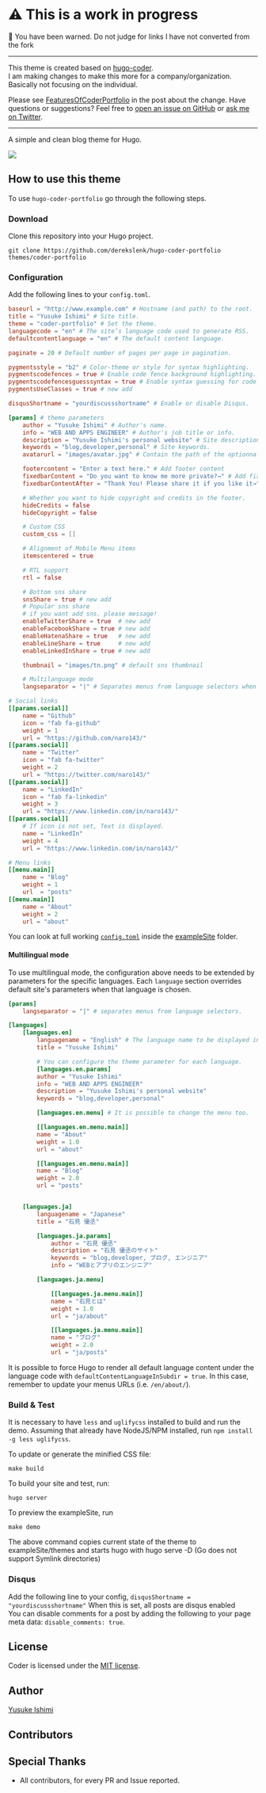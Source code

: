 # :warning: This is a work in progress
:construction: You have been warned. Do not judge for links I have not converted from the fork


---------------------------
This theme is created based on [hugo-coder](https://github.com/naro143/hugo-coder-portfolio).  
I am making changes to make this more for a company/organization. Basically not focusing on the individual.

Please see [FeaturesOfCoderPortfolio](https://github.com/naro143/hugo-coder-portfolio/blob/master/exampleSite/content/posts/FeaturesOfCoderPortfolio.md) in the post about the change.
Have questions or suggestions? Feel free to [open an issue on GitHub](https://github.com/naro143/hugo-coder-portfolio/issues/new) or [ask me on Twitter](https://twitter.com/naro143).

---------------------------

A simple and clean blog theme for Hugo.

![](https://github.com/naro143/hugo-coder-portfolio/blob/master/images/screenshot.png)

## How to use this theme

To use `hugo-coder-portfolio` go through the following steps.

### Download

Clone this repository into your Hugo project.

```
git clone https://github.com/derekslenk/hugo-coder-portfolio themes/coder-portfolio
```

### Configuration

Add the following lines to your `config.toml`.

```toml
baseurl = "http://www.example.com" # Hostname (and path) to the root.
title = "Yusuke Ishimi" # Site title.
theme = "coder-portfolio" # Set the theme.
languagecode = "en" # The site’s language code used to generate RSS.
defaultcontentlanguage = "en" # The default content language.

paginate = 20 # Default number of pages per page in pagination.

pygmentsstyle = "b2" # Color-theme or style for syntax highlighting.
pygmentscodefences = true # Enable code fence background highlighting.
pygmentscodefencesguesssyntax = true # Enable syntax guessing for code fences without specified language.
pygmentsUseClasses = true # new add

disqusShortname = "yourdiscussshortname" # Enable or disable Disqus.

[params] # theme parameters
    author = "Yusuke Ishimi" # Author's name.
    info = "WEB AND APPS ENGINEER" # Author's job title or info.
    description = "Yusuke Ishimi's personal website" # Site description.
    keywords = "blog,developer,personal" # Site keywords.
    avatarurl = "images/avatar.jpg" # Contain the path of the optionnal avatar in the static folder.

    footercontent = "Enter a text here." # Add footer content
    fixedbarContent = "Do you want to know me more private?→" # Add fixedbar content
    fixedbarContentAfter = "Thank You! Please share it if you like it→" # Add fixedbar content after click

    # Whether you want to hide copyright and credits in the footer.
    hideCredits = false
    hideCopyright = false

    # Custom CSS
    custom_css = []

    # Alignment of Mobile Menu items
    itemscentered = true

    # RTL support
    rtl = false

    # Bottom sns share
    snsShare = true # new add
    # Popular sns share
    # if you want add sns. please message!
    enableTwitterShare = true  # new add
    enableFacebookShare = true # new add
    enableHatenaShare = true   # new add
    enableLineShare = true     # new add
    enableLinkedInShare = true # new add

    thumbnail = "images/tn.png" # default sns thumbnail

    # Multilanguage mode
    langseparator = "|" # Separates menus from language selectors when site is multilingual.

# Social links
[[params.social]]
    name = "Github"
    icon = "fab fa-github"
    weight = 1
    url = "https://github.com/naro143/"
[[params.social]]
    name = "Twitter"
    icon = "fab fa-twitter"
    weight = 2
    url = "https://twitter.com/naro143/"
[[params.social]]
    name = "LinkedIn"
    icon = "fab fa-linkedin"
    weight = 3
    url = "https://www.linkedin.com/in/naro143/"
[[params.social]]
    # If icon is not set, Text is displayed.
    name = "LinkedIn"
    weight = 4
    url = "https://www.linkedin.com/in/naro143/"

# Menu links
[[menu.main]]
    name = "Blog"
    weight = 1
    url  = "posts"
[[menu.main]]
    name = "About"
    weight = 2
    url = "about"
```

You can look at full working [`config.toml`](https://github.com/naro143/hugo-coder-portfolio/blob/master/exampleSite/config.toml) inside the [exampleSite](https://github.com/naro143/hugo-coder-portfolio/tree/master/exampleSite) folder.

#### Multilingual mode

To use multilingual mode, the configuration above needs to be extended by parameters for the specific languages.
Each `language` section overrides default site's parameters when that language is chosen.

```toml
[params]
    langseparator = "|" # separates menus from language selectors.

[languages]
    [languages.en]
        languagename = "English" # The language name to be displayed in the selector.
        title = "Yusuke Ishimi"

        # You can configure the theme parameter for each language. 
        [languages.en.params]
        author = "Yusuke Ishimi"
        info = "WEB AND APPS ENGINEER"
        description = "Yusuke Ishimi's personal website"
        keywords = "blog,developer,personal"

        [languages.en.menu] # It is possible to change the menu too.

        [[languages.en.menu.main]]
        name = "About"
        weight = 1.0
        url = "about"

        [[languages.en.menu.main]]
        name = "Blog"
        weight = 2.0
        url = "posts"


    [languages.ja]
        languagename = "Japanese"
        title = "石見 優丞"

        [languages.ja.params]
            author = "石見 優丞"
            description = "石見 優丞のサイト"
            keywords = "blog,developer, ブログ, エンジニア"
            info = "WEBとアプリのエンジニア"

        [languages.ja.menu]

            [[languages.ja.menu.main]]
            name = "石見とは"
            weight = 1.0
            url = "ja/about"

            [[languages.ja.menu.main]]
            name = "ブログ"
            weight = 2.0
            url = "ja/posts"


```

It is possible to force Hugo to render all default language content under the language code with `defaultContentLanguageInSubdir = true`.
In this case, remember to update your menus URLs (i.e. `/en/about/`).

### Build & Test

It is necessary to have `less` and `uglifycss` installed to build and run the demo.
Assuming that already have NodeJS/NPM installed, run `npm install -g less uglifycss`.

To update or generate the minified CSS file:

```
make build
```

To build your site and test, run:

```
hugo server
```

To preview the exampleSite, run

```
make demo
```

The above command copies current state of the theme to exampleSite/themes and starts hugo with hugo serve -D (Go does not support Symlink directories)

### Disqus

Add the following line to your config, ```disqusShortname = "yourdiscussshortname"``` When this is set, all posts are disqus enabled   
You can disable comments for a post by adding the following to your page meta data: ```disable_comments: true```.


## License

Coder is licensed under the [MIT license](https://github.com/naro143/hugo-coder-portfolio/blob/master/LICENSE.md).

## Author

[Yusuke Ishimi](https://github.com/naro143)

## Contributors

## Special Thanks

- All contributors, for every PR and Issue reported.
